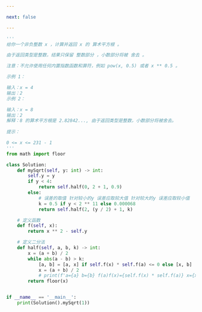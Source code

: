 ```yaml
---

next: false

---
```




<BlogInfo id="1237" title="20.x的平方根" author="白日梦想猿" pv=0 read_times=0 pre_cost_time="0分50秒" category="leetcode" tag_list="['leetcode']" create_time="2022.02.04 19:57:00" update_time="2022.02.06 10:37:49" />

```python
'''
给你一个非负整数 x ，计算并返回 x 的 算术平方根 。

由于返回类型是整数，结果只保留 整数部分 ，小数部分将被 舍去 。

注意：不允许使用任何内置指数函数和算符，例如 pow(x, 0.5) 或者 x ** 0.5 。

示例 1：

输入：x = 4
输出：2
示例 2：

输入：x = 8
输出：2
解释：8 的算术平方根是 2.82842..., 由于返回类型是整数，小数部分将被舍去。
 
提示：

0 <= x <= 231 - 1
'''
from math import floor

class Solution:
    def mySqrt(self, y: int) -> int:
        self.y = y
        if y < 4:
            return self.half(0, 2 + 1, 0.9)
        else:
            # 误差的取值 针对较小的y 误差应取较大值 针对较大的y 误差应取较小值
            k = 0.5 if y < 2 ** 11 else 0.000068
            return self.half(2, (y / 2) + 1, k)

    # 定义函数
    def f(self, x):
        return x ** 2 - self.y

    # 定义二分法
    def half(self, a, b, k) -> int:
        x = (a + b) / 2
        while abs(a - b) > k:
            [a, b] = [a, x] if self.f(x) * self.f(a) <= 0 else [x, b]
            x = (a + b) / 2
            # print(f'a={a} b={b} f(a)f(x)={self.f(x) * self.f(a)} x={x} floor(x)={floor(x)} k={abs(a - b)}')
        return floor(x)


if __name__ == '__main__':
    print(Solution().mySqrt(1))

```



<ActionBox />
